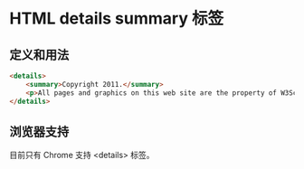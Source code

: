 # HTML details summary 标签

## 定义和用法

```html
<details>
    <summary>Copyright 2011.</summary>
    <p>All pages and graphics on this web site are the property of W3School.</p>
</details>
```

## 浏览器支持

目前只有 Chrome 支持 \<details> 标签。